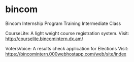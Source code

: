 # bincom
Bincom Internship Program Training Intermediate Class

CourseLite: A light weight course registration system.
Visit: http://courselite.bincomintern.dx.am/

VotersVoice: A results check application for Elections
Visit: https://bincomintern.000webhostapp.com/web/site/index
